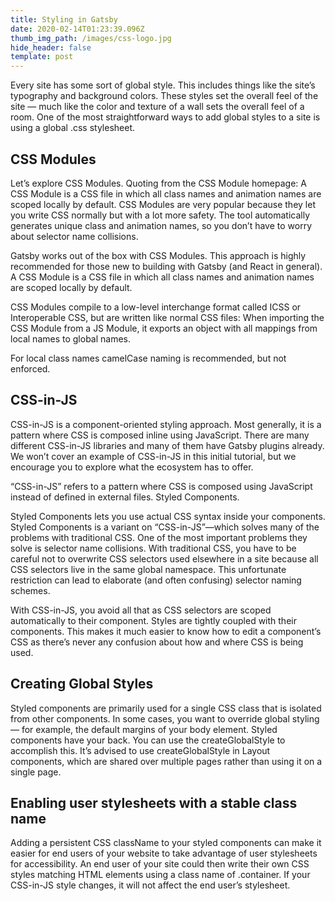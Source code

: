 ```yaml
---
title: Styling in Gatsby
date: 2020-02-14T01:23:39.096Z
thumb_img_path: /images/css-logo.jpg
hide_header: false
template: post
---
```


Every site has some sort of global style. This includes things like the site’s typography and background colors. These styles set the overall feel of the site — much like the color and texture of a wall sets the overall feel of a room. One of the most straightforward ways to add global styles to a site is using a global .css stylesheet.

## CSS Modules

Let’s explore CSS Modules. Quoting from the CSS Module homepage:
A CSS Module is a CSS file in which all class names and animation names are scoped locally by default. CSS Modules are very popular because they let you write CSS normally but with a lot more safety. The tool automatically generates unique class and animation names, so you don’t have to worry about selector name collisions.

Gatsby works out of the box with CSS Modules. This approach is highly recommended for those new to building with Gatsby (and React in general). A CSS Module is a CSS file in which all class names and animation names are scoped locally by default. 

CSS Modules compile to a low-level interchange format called ICSS or Interoperable CSS, but are written like normal CSS files: When importing the CSS Module from a JS Module, it exports an object with all mappings from local names to global names.

For local class names camelCase naming is recommended, but not enforced.

## CSS-in-JS

CSS-in-JS is a component-oriented styling approach. Most generally, it is a pattern where CSS is composed inline using JavaScript. There are many different CSS-in-JS libraries and many of them have Gatsby plugins already. We won’t cover an example of CSS-in-JS in this initial tutorial, but we encourage you to explore what the ecosystem has to offer.

“CSS-in-JS” refers to a pattern where CSS is composed using JavaScript instead of defined in external files. 
Styled Components.

Styled Components lets you use actual CSS syntax inside your components. Styled Components is a variant on “CSS-in-JS”—which solves many of the problems with traditional CSS.
One of the most important problems they solve is selector name collisions. With traditional CSS, you have to be careful not to overwrite CSS selectors used elsewhere in a site because all CSS selectors live in the same global namespace. This unfortunate restriction can lead to elaborate (and often confusing) selector naming schemes.

With CSS-in-JS, you avoid all that as CSS selectors are scoped automatically to their component. Styles are tightly coupled with their components. This makes it much easier to know how to edit a component’s CSS as there’s never any confusion about how and where CSS is being used.

## Creating Global Styles

Styled components are primarily used for a single CSS class that is isolated from other components. In some cases, you want to override global styling — for example, the default margins of your body element. Styled components have your back. You can use the createGlobalStyle to accomplish this. It’s advised to use createGlobalStyle in Layout components, which are shared over multiple pages rather than using it on a single page.

## Enabling user stylesheets with a stable class name

Adding a persistent CSS className to your styled components can make it easier for end users of your website to take advantage of user stylesheets for accessibility. An end user of your site could then write their own CSS styles matching HTML elements using a class name of .container. If your CSS-in-JS style changes, it will not affect the end user’s stylesheet.


